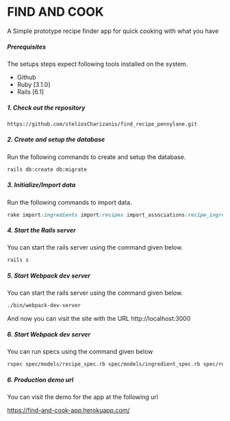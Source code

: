 # FIND AND COOK

A Simple prototype recipe finder app for quick cooking with what you have

##### Prerequisites

The setups steps expect following tools installed on the system.

- Github
- Ruby [3.1.0]
- Rails [6.1]

##### 1. Check out the repository

```bash
https://github.com/steliosCharizanis/find_recipe_pennylane.git
```

##### 2. Create and setup the database

Run the following commands to create and setup the database.

```bash
rails db:create db:migrate
```

##### 3. Initialize/Import data

Run the following commands to import data.

```ruby
rake import:ingredients import:recipes import_associations:recipe_ingredients
```

##### 4. Start the Rails server

You can start the rails server using the command given below.

```ruby
rails s
```

##### 5. Start Webpack dev server

You can start the rails server using the command given below.

```bash
./bin/webpack-dev-server
```

And now you can visit the site with the URL http://localhost:3000

##### 6. Start Webpack dev server

You can run specs using the command given below

```bash
rspec spec/models/recipe_spec.rb spec/models/ingredient_spec.rb spec/requests/recipes_spec.rb
```

##### 6. Production demo url

You can visit the demo for the app at the following url

https://find-and-cook-app.herokuapp.com/
